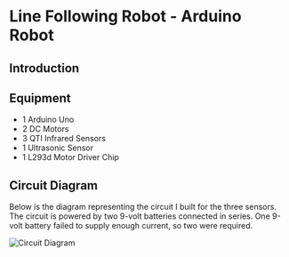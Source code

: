 # Line Following Robot - Arduino Robot 

## Introduction

## Equipment 
* 1 Arduino Uno
* 2 DC Motors
* 3 QTI Infrared Sensors
* 1 Ultrasonic Sensor
* 1 L293d Motor Driver Chip

## Circuit Diagram 

Below is the diagram representing the circuit I built for the three sensors. The circuit is powered by two 9-volt batteries connected in series. One 9-volt battery failed to supply enough current, so two were required. 

![Circuit Diagram](https://user-images.githubusercontent.com/43073112/83340370-1f7fe380-a2a5-11ea-8dec-b866fe69d56b.png)
